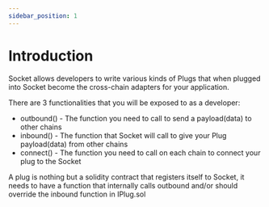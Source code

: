 ```yaml
---
sidebar_position: 1
---
```

# Introduction

Socket allows developers to write various kinds of Plugs that when plugged into Socket become the cross-chain adapters for your application. 

There are 3 functionalities that you will be exposed to as a developer:
- outbound() - The function you need to call to send a payload(data) to other chains
- inbound() - The function that Socket will call to give your Plug payload(data) from other chains
- connect() - The function you need to call on each chain to connect your plug to the Socket

A plug is nothing but a solidity contract that registers itself to Socket, it needs to have a function that internally calls outbound and/or should override the inbound function in IPlug.sol